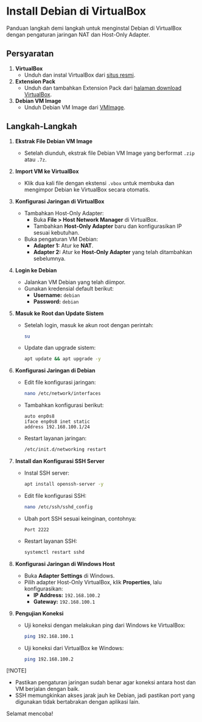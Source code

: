 # Install Debian di VirtualBox  

Panduan langkah demi langkah untuk menginstal Debian di VirtualBox dengan pengaturan jaringan NAT dan Host-Only Adapter.  

## Persyaratan  
1. **VirtualBox**  
   - Unduh dan instal VirtualBox dari [situs resmi](https://www.virtualbox.org/).  
2. **Extension Pack**  
   - Unduh dan tambahkan Extension Pack dari [halaman download VirtualBox](https://www.virtualbox.org/wiki/Downloads).  
3. **Debian VM Image**  
   - Unduh Debian VM Image dari [VMImage](https://www.osboxes.org/debian/).  

## Langkah-Langkah  

1. **Ekstrak File Debian VM Image**  
   - Setelah diunduh, ekstrak file Debian VM Image yang berformat `.zip` atau `.7z`.  
2. **Import VM ke VirtualBox**  
   - Klik dua kali file dengan ekstensi `.vbox` untuk membuka dan mengimpor Debian ke VirtualBox secara otomatis.  

3. **Konfigurasi Jaringan di VirtualBox**  
   - Tambahkan Host-Only Adapter:  
     - Buka **File > Host Network Manager** di VirtualBox.  
     - Tambahkan **Host-Only Adapter** baru dan konfigurasikan IP sesuai kebutuhan.  
   - Buka pengaturan VM Debian:  
     - **Adapter 1:** Atur ke **NAT**.  
     - **Adapter 2:** Atur ke **Host-Only Adapter** yang telah ditambahkan sebelumnya.  

4. **Login ke Debian**  
   - Jalankan VM Debian yang telah diimpor.  
   - Gunakan kredensial default berikut:  
     - **Username:** `debian`  
     - **Password:** `debian`  

5. **Masuk ke Root dan Update Sistem**  
   - Setelah login, masuk ke akun root dengan perintah:  
     ```bash
     su
     ```  
   - Update dan upgrade sistem:  
     ```bash
     apt update && apt upgrade -y
     ```  

6. **Konfigurasi Jaringan di Debian**  
   - Edit file konfigurasi jaringan:  
     ```bash
     nano /etc/network/interfaces
     ```  
   - Tambahkan konfigurasi berikut:  
     ```  
     auto enp0s8  
     iface enp0s8 inet static  
     address 192.168.100.1/24  
     ```  
   - Restart layanan jaringan:  
     ```bash
     /etc/init.d/networking restart
     ```  

7. **Install dan Konfigurasi SSH Server**  
   - Instal SSH server:  
     ```bash
     apt install openssh-server -y
     ```  
   - Edit file konfigurasi SSH:  
     ```bash
     nano /etc/ssh/sshd_config
     ```  
   - Ubah port SSH sesuai keinginan, contohnya:  
     ```  
     Port 2222
     ```  
   - Restart layanan SSH:  
     ```bash
     systemctl restart sshd
     ```  

8. **Konfigurasi Jaringan di Windows Host**  
   - Buka **Adapter Settings** di Windows.  
   - Pilih adapter Host-Only VirtualBox, klik **Properties**, lalu konfigurasikan:  
     - **IP Address:** `192.168.100.2`  
     - **Gateway:** `192.168.100.1`  

9. **Pengujian Koneksi**  
   - Uji koneksi dengan melakukan ping dari Windows ke VirtualBox:  
     ```bash
     ping 192.168.100.1
     ```  
   - Uji koneksi dari VirtualBox ke Windows:  
     ```bash
     ping 192.168.100.2
     ```  

[!NOTE]
- Pastikan pengaturan jaringan sudah benar agar koneksi antara host dan VM berjalan dengan baik.  
- SSH memungkinkan akses jarak jauh ke Debian, jadi pastikan port yang digunakan tidak bertabrakan dengan aplikasi lain.  

Selamat mencoba!  
